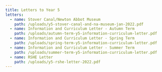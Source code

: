 ```yaml
---
title: Letters to Year 5
letters:
  - name: Stover Canal/Newton Abbot Museum
    path: /uploads/y5-stover-canal-and-na-museum-jan-2022.pdf
  - name: Information and Curriculum Letter - Autumn Term
    path: /uploads/autumn-term-y5-information-curriculum-letter.pdf
  - name: Information and Curriculum Letter - Spring Term
    path: /uploads/spring-term-y5-information-curriculum-letter.pdf
  - name: Information and Curriculum Letter - Summer Term
    path: /uploads/summer-term-y5-information-curriculum-letter.pdf
  - name: RSHE Letter
    path: /uploads/y5-rshe-letter-2022.pdf
---
```

